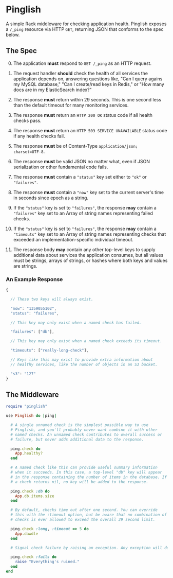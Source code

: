 # Pinglish

A simple Rack middleware for checking application health. Pinglish
exposes a `/_ping` resource via HTTP `GET`, returning JSON that
conforms to the spec below.

## The Spec

0. The application __must__ respond to `GET /_ping` as an HTTP request.

0. The request handler __should__ check the health of all services the
  application depends on, answering questions like, "Can I query
  agains my MySQL database," "Can I create/read keys in Redis," or "How
  many docs are in my ElasticSearch index?"

0. The response __must__ return within 29 seconds. This is one second
   less than the default timeout for many monitoring services.

0. The response __must__ return an `HTTP 200 OK` status code if all
   health checks pass.

0. The response __must__ return an `HTTP 503 SERVICE UNAVAILABLE`
   status code if any health checks fail.

0. The response __must__ be of Content-Type `application/json;
   charset=UTF-8`.

0. The response __must__ be valid JSON no matter what, even if JSON
   serialization or other fundamental code fails.

0. The response __must__ contain a `"status"` key set either to `"ok"`
   or `"failures"`.

0. The response __must__ contain a `"now"` key set to the current
   server's time in seconds since epoch as a string.

0. If the `"status"` key is set to `"failures"`, the response __may__
   contain a `"failures"` key set to an Array of string names
   representing failed checks.

0. If the `"status"` key is set to `"failures"`, the response __may__
   contain a `"timeouts"` key set to an Array of string names
   representing checks that exceeded an implementation-specific
   individual timeout.

0. The response body __may__ contain any other top-level keys to
   supply additional data about services the application consumes, but
   all values must be strings, arrays of strings, or hashes where both
   keys and values are strings.

### An Example Response

```javascript
{

  // These two keys will always exist.

  "now": "1359055102",
  "status": "failures",

  // This key may only exist when a named check has failed.

  "failures": ["db"],

  // This key may only exist when a named check exceeds its timeout.

  "timeouts": ["really-long-check"],

  // Keys like this may exist to provide extra information about
  // healthy services, like the number of objects in an S3 bucket.

  "s3": "127"
}
```

## The Middleware

```ruby
require "pinglish"

use Pinglish do |ping|

  # A single unnamed check is the simplest possible way to use
  # Pinglish, and you'll probably never want combine it with other
  # named checks. An unnamed check contributes to overall success or
  # failure, but never adds additional data to the response.

  ping.check do
    App.healthy?
  end

  # A named check like this can provide useful summary information
  # when it succeeds. In this case, a top-level "db" key will appear
  # in the response containing the number of items in the database. If
  # a check returns nil, no key will be added to the response.

  ping.check :db do
    App.db.items.size
  end

  # By default, checks time out after one second. You can override
  # this with the :timeout option, but be aware that no combination of
  # checks is ever allowed to exceed the overall 29 second limit.

  ping.check :long, :timeout => 5 do
    App.dawdle
  end

  # Signal check failure by raising an exception. Any exception will do.

  ping.check :fails do
    raise "Everything's ruined."
  end
end
```
